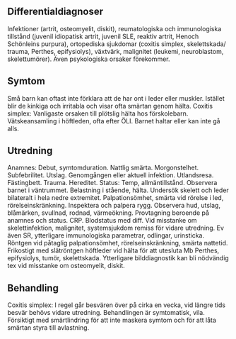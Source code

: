 ## Differentialdiagnoser

Infektioner (artrit, osteomyelit, diskit), reumatologiska och immunologiska tillstånd (juvenil idiopatisk artrit, juvenil SLE, reaktiv artrit, Henoch Schönleins purpura), ortopediska sjukdomar (coxitis simplex, skelettskada/ trauma, Perthes, epifysiolys), växtvärk, malignitet (leukemi, neuroblastom, skelettumörer). Även psykologiska orsaker förekommer.

## Symtom

Små barn kan oftast inte förklara att de har ont i leder eller muskler. Istället blir de kinkiga och irritabla och visar ofta smärtan genom hälta.
Coxitis simplex: Vanligaste orsaken till plötslig hälta hos förskolebarn. Vätskeansamling i höftleden, ofta efter ÖLI. Barnet haltar eller kan inte gå alls.

## Utredning

Anamnes: Debut, symtomduration. Nattlig smärta. Morgonstelhet. Subfebrilitet. Utslag. Genomgången eller aktuell infektion. Utlandsresa. Fästingbett. Trauma. Hereditet.
Status: Temp, allmäntillstånd. Observera barnet i väntrummet. Belastning i stående, hälta. Undersök skelett och leder bilateralt i hela nedre extremitet. Palpationsömhet, smärta vid rörelse i led, rörelseinskränkning. Inspektera och palpera rygg. Observera hud, utslag, blåmärken, svullnad, rodnad, värmeökning.
Provtagning beroende på anamnes och status. CRP. Blodstatus med diff. Vid misstanke om skelettinfektion, malignitet, systemsjukdom remiss för vidare utredning. Ev även SR, ytterligare immunologiska parametrar, odlingar, urinsticka. Röntgen vid påtaglig palpationsömhet, rörelseinskränkning, smärta nattetid. Frikostigt med slätröntgen höftleder vid hälta för att utesluta Mb Perthes, epifysiolys, tumör, skelettskada. Ytterligare bilddiagnostik kan bli nödvändig tex vid misstanke om osteomyelit, diskit.

## Behandling

Coxitis simplex: I regel går besvären över på cirka en vecka, vid längre tids besvär behövs vidare utredning. Behandlingen är symtomatisk, vila. Försiktigt med smärtlindring för att inte maskera symtom och för att låta smärtan styra till avlastning.

